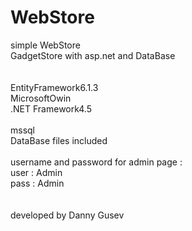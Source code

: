 # WebStore<br/>
simple WebStore<br/>
GadgetStore with asp.net and DataBase<br/>
<br/>
<br/>
EntityFramework6.1.3<br/>
MicrosoftOwin<br/>
.NET Framework4.5<br/>
<br/>
mssql<br/>
DataBase files included<br/>
<br/>
username and password for admin page :<br/>
user : Admin<br/>
pass : Admin<br/>
<br/>
<br/>
developed by Danny Gusev
